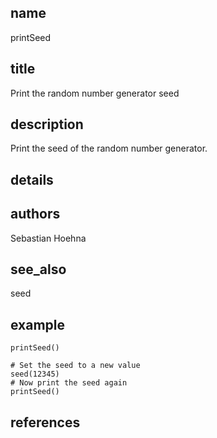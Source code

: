 ## name
printSeed
## title
Print the random number generator seed
## description
Print the seed of the random number generator.
## details
## authors
Sebastian Hoehna
## see_also
seed
## example
	printSeed()
	
	# Set the seed to a new value
	seed(12345)
	# Now print the seed again
	printSeed()
	
## references
